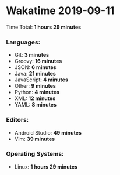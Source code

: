 # Wakatime 2019-09-11

Time Total: **1 hours 29 minutes**

### Languages:
- Git: **3 minutes** 
- Groovy: **16 minutes** 
- JSON: **6 minutes** 
- Java: **21 minutes** 
- JavaScript: **4 minutes** 
- Other: **9 minutes** 
- Python: **4 minutes** 
- XML: **12 minutes** 
- YAML: **8 minutes** 

### Editors:
- Android Studio: **49 minutes** 
- Vim: **39 minutes** 

### Operating Systems:
- Linux: **1 hours 29 minutes** 

